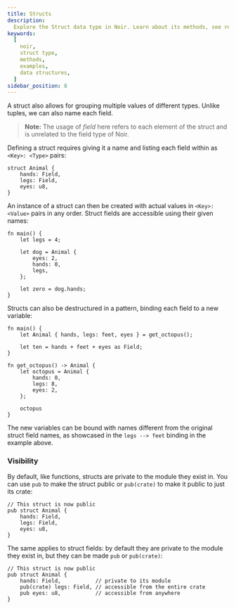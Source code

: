 ```yaml
---
title: Structs
description:
  Explore the Struct data type in Noir. Learn about its methods, see real-world examples, and grasp how to effectively define and use Structs in your Noir programs.
keywords:
  [
    noir,
    struct type,
    methods,
    examples,
    data structures,
  ]
sidebar_position: 8
---
```


A struct also allows for grouping multiple values of different types. Unlike tuples, we can also
name each field.

> **Note:** The usage of _field_ here refers to each element of the struct and is unrelated to the
> field type of Noir.

Defining a struct requires giving it a name and listing each field within as `<Key>: <Type>` pairs:

```noir
struct Animal {
    hands: Field,
    legs: Field,
    eyes: u8,
}
```

An instance of a struct can then be created with actual values in `<Key>: <Value>` pairs in any
order. Struct fields are accessible using their given names:

```noir
fn main() {
    let legs = 4;

    let dog = Animal {
        eyes: 2,
        hands: 0,
        legs,
    };

    let zero = dog.hands;
}
```

Structs can also be destructured in a pattern, binding each field to a new variable:

```noir
fn main() {
    let Animal { hands, legs: feet, eyes } = get_octopus();

    let ten = hands + feet + eyes as Field;
}

fn get_octopus() -> Animal {
    let octopus = Animal {
        hands: 0,
        legs: 8,
        eyes: 2,
    };

    octopus
}
```

The new variables can be bound with names different from the original struct field names, as
showcased in the `legs --> feet` binding in the example above.

### Visibility

By default, like functions, structs are private to the module they exist in. You can use `pub`
to make the struct public or `pub(crate)` to make it public to just its crate:

```noir
// This struct is now public
pub struct Animal {
    hands: Field,
    legs: Field,
    eyes: u8,
}
```

The same applies to struct fields: by default they are private to the module they exist in,
but they can be made `pub` or `pub(crate)`:

```noir
// This struct is now public
pub struct Animal {
    hands: Field,           // private to its module
    pub(crate) legs: Field, // accessible from the entire crate
    pub eyes: u8,           // accessible from anywhere
}
```
